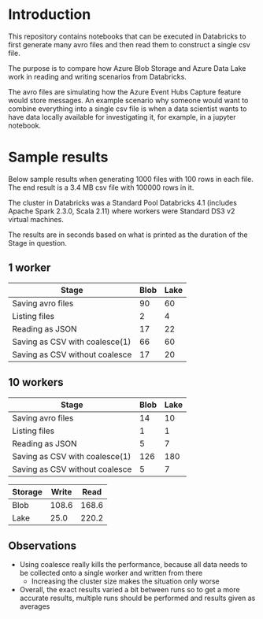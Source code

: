 
# Introduction

This repository contains notebooks that can be executed in Databricks to first generate many avro files and then read them to construct a single csv file.

The purpose is to compare how Azure Blob Storage and Azure Data Lake work in reading and writing scenarios from Databricks.

The avro files are simulating how the Azure Event Hubs Capture feature would store messages. An example scenario why someone would want to combine everything into a single csv file is when a data scientist wants to have data locally available for investigating it, for example, in a jupyter notebook.

# Sample results

Below sample results when generating 1000 files with 100 rows in each file. The end result is a 3.4 MB csv file with 100000 rows in it.

The cluster in Databricks was a Standard Pool Databricks 4.1 (includes Apache Spark 2.3.0, Scala 2.11) where workers were Standard DS3 v2 virtual machines.

The results are in seconds based on what is printed as the duration of the Stage in question.

## 1 worker

| Stage | Blob | Lake  |
|---------|-------|-------|
| Saving avro files | 90 | 60 |
| Listing files | 2  | 4 |
| Reading as JSON | 17 | 22 |
| Saving as CSV with coalesce(1) | 66 | 60 |
| Saving as CSV without coalesce | 17 | 20 |

## 10 workers

| Stage | Blob | Lake  |
|---------|-------|-------|
| Saving avro files | 14 | 10 |
| Listing files | 1  | 1 |
| Reading as JSON | 5 | 7 |
| Saving as CSV with coalesce(1) | 126 | 180 |
| Saving as CSV without coalesce | 5 | 7 |

| Storage | Write | Read  |
|---------|-------|-------|
| Blob    | 108.6 | 168.6 |
| Lake    | 25.0  | 220.2 |

## Observations

* Using coalesce really kills the performance, because all data needs to be collected onto a single worker and written from there
  * Increasing the cluster size makes the situation only worse
* Overall, the exact results varied a bit between runs so to get a more accurate results, multiple runs should be performed and results given as averages
